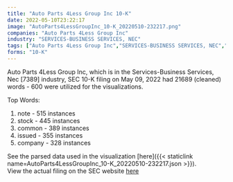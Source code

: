 ```yaml
---
title: "Auto Parts 4Less Group Inc 10-K"
date: 2022-05-10T23:22:17
image: "AutoParts4LessGroupInc_10-K_20220510-232217.png"
companies: "Auto Parts 4Less Group Inc"
industry: "SERVICES-BUSINESS SERVICES, NEC"
tags: ["Auto Parts 4Less Group Inc","SERVICES-BUSINESS SERVICES, NEC","05-09-2022","10-K"]
forms: "10-K"
---
```

Auto Parts 4Less Group Inc, which is in the Services-Business Services, Nec [7389] industry, SEC 10-K filing on May 09, 2022 had 21689 (cleaned) words - 600 were utilized for the visualizations.

Top Words:
1. note - 515 instances
2. stock - 445 instances
3. common - 389 instances
4. issued - 355 instances
5. company - 328 instances


See the parsed data used in the visualization [here]({{< staticlink name=AutoParts4LessGroupInc_10-K_20220510-232217.json >}}).  
View the actual filing on the SEC website [here](https://www.sec.gov/Archives/edgar/data/1438901/0001161697-22-000222.txt)